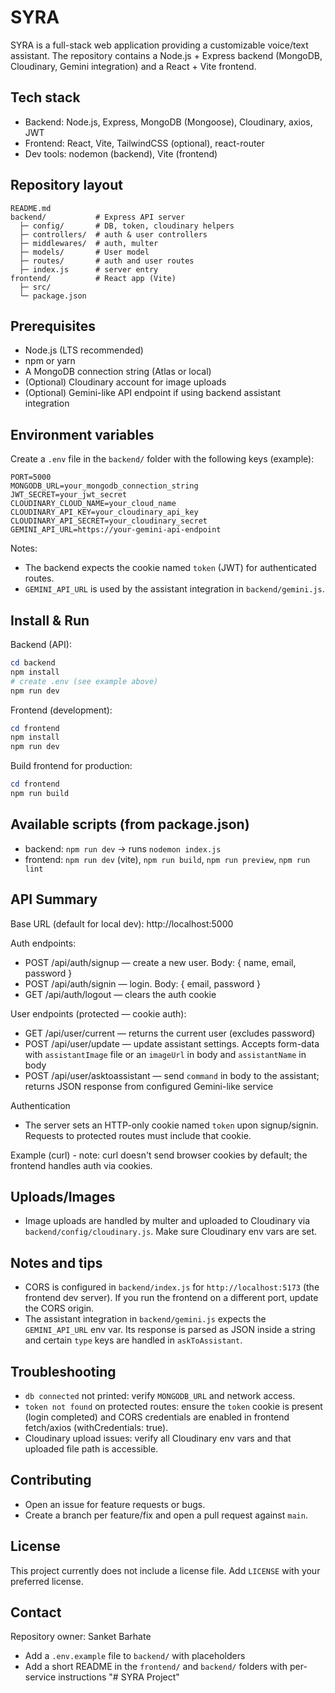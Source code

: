 # SYRA

SYRA is a full-stack web application providing a customizable voice/text assistant. The repository contains a Node.js + Express backend (MongoDB, Cloudinary, Gemini integration) and a React + Vite frontend.

## Tech stack
- Backend: Node.js, Express, MongoDB (Mongoose), Cloudinary, axios, JWT
- Frontend: React, Vite, TailwindCSS (optional), react-router
- Dev tools: nodemon (backend), Vite (frontend)

## Repository layout

```
README.md
backend/           # Express API server
  ├─ config/       # DB, token, cloudinary helpers
  ├─ controllers/  # auth & user controllers
  ├─ middlewares/  # auth, multer
  ├─ models/       # User model
  ├─ routes/       # auth and user routes
  ├─ index.js      # server entry
frontend/          # React app (Vite)
  ├─ src/
  └─ package.json
```

## Prerequisites
- Node.js (LTS recommended)
- npm or yarn
- A MongoDB connection string (Atlas or local)
- (Optional) Cloudinary account for image uploads
- (Optional) Gemini-like API endpoint if using backend assistant integration

## Environment variables
Create a `.env` file in the `backend/` folder with the following keys (example):

```
PORT=5000
MONGODB_URL=your_mongodb_connection_string
JWT_SECRET=your_jwt_secret
CLOUDINARY_CLOUD_NAME=your_cloud_name
CLOUDINARY_API_KEY=your_cloudinary_api_key
CLOUDINARY_API_SECRET=your_cloudinary_secret
GEMINI_API_URL=https://your-gemini-api-endpoint
```

Notes:
- The backend expects the cookie named `token` (JWT) for authenticated routes.
- `GEMINI_API_URL` is used by the assistant integration in `backend/gemini.js`.

## Install & Run

Backend (API):

```powershell
cd backend
npm install
# create .env (see example above)
npm run dev
```

Frontend (development):

```powershell
cd frontend
npm install
npm run dev
```

Build frontend for production:

```powershell
cd frontend
npm run build
```

## Available scripts (from package.json)
- backend: `npm run dev` -> runs `nodemon index.js`
- frontend: `npm run dev` (vite), `npm run build`, `npm run preview`, `npm run lint`

## API Summary

Base URL (default for local dev): http://localhost:5000

Auth endpoints:
- POST /api/auth/signup — create a new user. Body: { name, email, password }
- POST /api/auth/signin — login. Body: { email, password }
- GET /api/auth/logout — clears the auth cookie

User endpoints (protected — cookie auth):
- GET /api/user/current — returns the current user (excludes password)
- POST /api/user/update — update assistant settings. Accepts form-data with `assistantImage` file or an `imageUrl` in body and `assistantName` in body
- POST /api/user/asktoassistant — send `command` in body to the assistant; returns JSON response from configured Gemini-like service

Authentication
- The server sets an HTTP-only cookie named `token` upon signup/signin. Requests to protected routes must include that cookie.

Example (curl) - note: curl doesn't send browser cookies by default; the frontend handles auth via cookies.

## Uploads/Images
- Image uploads are handled by multer and uploaded to Cloudinary via `backend/config/cloudinary.js`. Make sure Cloudinary env vars are set.

## Notes and tips
- CORS is configured in `backend/index.js` for `http://localhost:5173` (the frontend dev server). If you run the frontend on a different port, update the CORS origin.
- The assistant integration in `backend/gemini.js` expects the `GEMINI_API_URL` env var. Its response is parsed as JSON inside a string and certain `type` keys are handled in `askToAssistant`.

## Troubleshooting
- `db connected` not printed: verify `MONGODB_URL` and network access.
- `token not found` on protected routes: ensure the `token` cookie is present (login completed) and CORS credentials are enabled in frontend fetch/axios (withCredentials: true).
- Cloudinary upload issues: verify all Cloudinary env vars and that uploaded file path is accessible.

## Contributing
- Open an issue for feature requests or bugs.
- Create a branch per feature/fix and open a pull request against `main`.

## License
This project currently does not include a license file. Add `LICENSE` with your preferred license.

## Contact
Repository owner: Sanket Barhate

- Add a `.env.example` file to `backend/` with placeholders
- Add a short README in the `frontend/` and `backend/` folders with per-service instructions
"# SYRA Project" 
